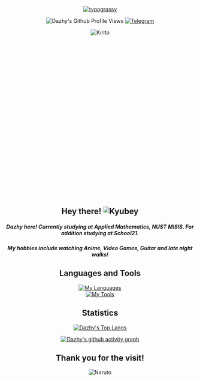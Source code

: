 <div align="center">
<p>
	<a href="https://github.com/kawarimidoll/typograssy"><img alt="typograssy" src="https://typograssy.deno.dev/api?text=Hey,%20Developer!%20I'm%20Dazhy%20%20%20&l0=none&l1=9ce9cc&l2=3fc5b0&l3=30a095&l4=2d9d8f&comment=&bg=none&frame=none"></a>
</p>

<p>
	<img src="https://komarev.com/ghpvc/?username=gremislaw&color=1C8C8C&style=for-the-badge" alt="Dazhy's Github Profile Views">
	<a href="https://t.me/gremislaw"><img draggable="false" src="https://img.shields.io/badge/Telegram-blue?style=for-the-badge&logo=telegram&logoColor=white" alt="Telegram"></a>
</p>

<div style="width:100%;height:0;padding-bottom:88%;position:relative;"><img src="https://i.pinimg.com/originals/3b/59/ac/3b59acbfa00430117fda937cc6783903.gif" class="giphy-embed" alt="Kirito"></div>


## <a align="center">Hey there! <img height="" alt="Kyubey" src="https://raw.githubusercontent.com/innng/innng/master/assets/kyubey.gif"/></a>


 ##### Dazhy here! Currently studying at Applied Mathematics, NUST MISIS. For addition studying at School21.
 
 ##### My hobbies include watching Anime, Video Games, Guitar and late night walks!

## Languages and Tools
[![My Languages](https://skillicons.dev/icons?i=py,bash,cpp,c,golang)](https://skillicons.dev)
<br>
[![My Tools](https://skillicons.dev/icons?i=linux,git,postgres,mysql,flask,django,nginx,docker,vscode,vim,cmake&perline=4)](https://skillicons.dev)
 

## Statistics 
[![Dazhy's Top Langs](https://github-readme-stats.vercel.app/api/top-langs/?username=gremislaw&hide=makefile,cmake,html,css&layout=donut)](https://github.com/anuraghazra/github-readme-stats)

[![Dazhy's github activity graph](https://github-readme-activity-graph-nu.vercel.app/graph?username=gremislaw&custom_title=Dazhy's%20Contribution%20Graph&hide_border=true&theme=tokyo-night&bg_color=none)](https://github.com/ashutosh00710/github-readme-activity-graph)

## Thank you for the visit!
<img draggable="false" src="https://i.imgur.com/9tIFmUS.gif" alt="Naruto">

</div>

